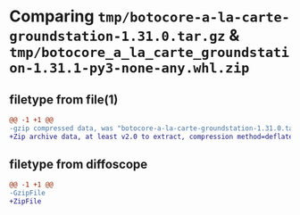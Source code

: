 # Comparing `tmp/botocore-a-la-carte-groundstation-1.31.0.tar.gz` & `tmp/botocore_a_la_carte_groundstation-1.31.1-py3-none-any.whl.zip`

## filetype from file(1)

```diff
@@ -1 +1 @@
-gzip compressed data, was "botocore-a-la-carte-groundstation-1.31.0.tar", last modified: Fri Jul  7 01:43:51 2023, max compression
+Zip archive data, at least v2.0 to extract, compression method=deflate
```

## filetype from diffoscope

```diff
@@ -1 +1 @@
-GzipFile
+ZipFile
```

